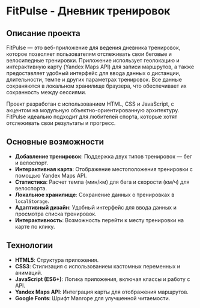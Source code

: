 # FitPulse - Дневник тренировок


## Описание проекта

FitPulse — это веб-приложение для ведения дневника тренировок, которое позволяет пользователям отслеживать свои беговые и велосипедные тренировки. Приложение использует геолокацию и интерактивную карту (Yandex Maps API) для записи маршрутов, а также предоставляет удобный интерфейс для ввода данных о дистанции, длительности, темпе и других параметрах тренировок. Все данные сохраняются в локальном хранилище браузера, что обеспечивает их сохранность между сессиями.

Проект разработан с использованием HTML, CSS и JavaScript, с акцентом на модульную объектно-ориентированную архитектуру. FitPulse идеально подходит для любителей спорта, которые хотят отслеживать свои результаты и прогресс.

## Основные возможности

- **Добавление тренировок**: Поддержка двух типов тренировок — бег и велоспорт.
- **Интерактивная карта**: Отображение местоположения тренировки с помощью Yandex Maps API.
- **Статистика**: Расчет темпа (мин/км) для бега и скорости (км/ч) для велоспорта.
- **Локальное хранилище**: Сохранение данных о тренировках в `localStorage`.
- **Адаптивный дизайн**: Удобный интерфейс для ввода данных и просмотра списка тренировок.
- **Интерактивность**: Возможность перейти к месту тренировки на карте по клику.

## Технологии

- **HTML5**: Структура приложения.
- **CSS3**: Стилизация с использованием кастомных переменных и анимаций.
- **JavaScript (ES6+)**: Логика приложения, включая классы и работу с API.
- **Yandex Maps API**: Интеграция карты для отображения маршрутов.
- **Google Fonts**: Шрифт Manrope для улучшенной читаемости.
